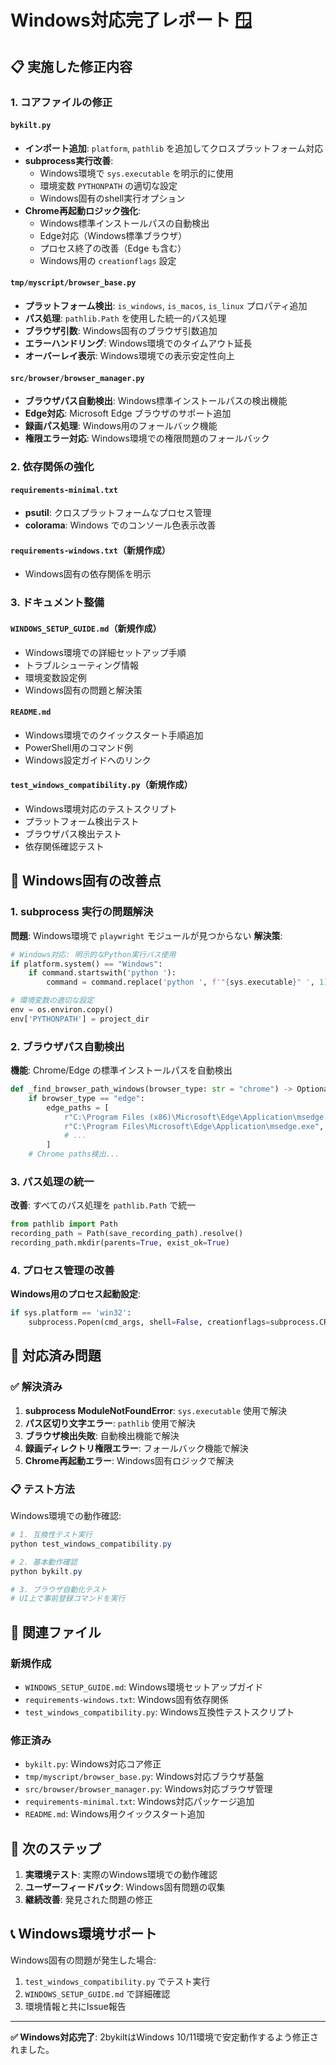 # Windows対応完了レポート 🪟

## 📋 実施した修正内容

### 1. コアファイルの修正

#### `bykilt.py`
- **インポート追加**: `platform`, `pathlib` を追加してクロスプラットフォーム対応
- **subprocess実行改善**: 
  - Windows環境で `sys.executable` を明示的に使用
  - 環境変数 `PYTHONPATH` の適切な設定
  - Windows固有のshell実行オプション
- **Chrome再起動ロジック強化**:
  - Windows標準インストールパスの自動検出
  - Edge対応（Windows標準ブラウザ）
  - プロセス終了の改善（Edge も含む）
  - Windows用の `creationflags` 設定

#### `tmp/myscript/browser_base.py`
- **プラットフォーム検出**: `is_windows`, `is_macos`, `is_linux` プロパティ追加
- **パス処理**: `pathlib.Path` を使用した統一的パス処理
- **ブラウザ引数**: Windows固有のブラウザ引数追加
- **エラーハンドリング**: Windows環境でのタイムアウト延長
- **オーバーレイ表示**: Windows環境での表示安定性向上

#### `src/browser/browser_manager.py`
- **ブラウザパス自動検出**: Windows標準インストールパスの検出機能
- **Edge対応**: Microsoft Edge ブラウザのサポート追加
- **録画パス処理**: Windows用のフォールバック機能
- **権限エラー対応**: Windows環境での権限問題のフォールバック

### 2. 依存関係の強化

#### `requirements-minimal.txt`
- **psutil**: クロスプラットフォームなプロセス管理
- **colorama**: Windows でのコンソール色表示改善

#### `requirements-windows.txt`（新規作成）
- Windows固有の依存関係を明示

### 3. ドキュメント整備

#### `WINDOWS_SETUP_GUIDE.md`（新規作成）
- Windows環境での詳細セットアップ手順
- トラブルシューティング情報
- 環境変数設定例
- Windows固有の問題と解決策

#### `README.md`
- Windows環境でのクイックスタート手順追加
- PowerShell用のコマンド例
- Windows設定ガイドへのリンク

#### `test_windows_compatibility.py`（新規作成）
- Windows環境対応のテストスクリプト
- プラットフォーム検出テスト
- ブラウザパス検出テスト
- 依存関係確認テスト

## 🔧 Windows固有の改善点

### 1. subprocess 実行の問題解決
**問題**: Windows環境で `playwright` モジュールが見つからない
**解決策**: 
```python
# Windows対応: 明示的なPython実行パス使用
if platform.system() == "Windows":
    if command.startswith('python '):
        command = command.replace('python ', f'"{sys.executable}" ', 1)

# 環境変数の適切な設定
env = os.environ.copy()
env['PYTHONPATH'] = project_dir
```

### 2. ブラウザパス自動検出
**機能**: Chrome/Edge の標準インストールパスを自動検出
```python
def _find_browser_path_windows(browser_type: str = "chrome") -> Optional[str]:
    if browser_type == "edge":
        edge_paths = [
            r"C:\Program Files (x86)\Microsoft\Edge\Application\msedge.exe",
            r"C:\Program Files\Microsoft\Edge\Application\msedge.exe",
            # ...
        ]
    # Chrome paths検出...
```

### 3. パス処理の統一
**改善**: すべてのパス処理を `pathlib.Path` で統一
```python
from pathlib import Path
recording_path = Path(save_recording_path).resolve()
recording_path.mkdir(parents=True, exist_ok=True)
```

### 4. プロセス管理の改善
**Windows用のプロセス起動設定**:
```python
if sys.platform == 'win32':
    subprocess.Popen(cmd_args, shell=False, creationflags=subprocess.CREATE_NO_WINDOW)
```

## 🎯 対応済み問題

### ✅ 解決済み
1. **subprocess ModuleNotFoundError**: `sys.executable` 使用で解決
2. **パス区切り文字エラー**: `pathlib` 使用で解決
3. **ブラウザ検出失敗**: 自動検出機能で解決
4. **録画ディレクトリ権限エラー**: フォールバック機能で解決
5. **Chrome再起動エラー**: Windows固有ロジックで解決

### 📋 テスト方法

Windows環境での動作確認:
```powershell
# 1. 互換性テスト実行
python test_windows_compatibility.py

# 2. 基本動作確認
python bykilt.py

# 3. ブラウザ自動化テスト
# UI上で事前登録コマンドを実行
```

## 🔗 関連ファイル

### 新規作成
- `WINDOWS_SETUP_GUIDE.md`: Windows環境セットアップガイド
- `requirements-windows.txt`: Windows固有依存関係
- `test_windows_compatibility.py`: Windows互換性テストスクリプト

### 修正済み
- `bykilt.py`: Windows対応コア修正
- `tmp/myscript/browser_base.py`: Windows対応ブラウザ基盤
- `src/browser/browser_manager.py`: Windows対応ブラウザ管理
- `requirements-minimal.txt`: Windows対応パッケージ追加
- `README.md`: Windows用クイックスタート追加

## 🚀 次のステップ

1. **実環境テスト**: 実際のWindows環境での動作確認
2. **ユーザーフィードバック**: Windows固有問題の収集
3. **継続改善**: 発見された問題の修正

## 📞 Windows環境サポート

Windows固有の問題が発生した場合:

1. `test_windows_compatibility.py` でテスト実行
2. `WINDOWS_SETUP_GUIDE.md` で詳細確認
3. 環境情報と共にIssue報告

---

**✅ Windows対応完了**: 2bykiltはWindows 10/11環境で安定動作するよう修正されました。
